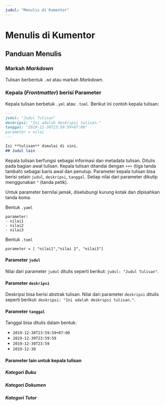 ```yaml
---
judul: "Menulis di Kumentor"
---
```


# Menulis di Kumentor

## Panduan Menulis
### Markah *Markdown*
Tulisan berbentuk `.md` atau markah *Markdown*.
### Kepala (*Frontmatter*) berisi Parameter
Kepala tulisan berbetuk `.yml` atau `.toml`. Berikut ini contoh kepala tulisan:

```md
---
judul: "Judul Tulisan"
deskripsi: "Ini adalah deskripsi tulisan."
tanggal: "2019-12-30T23:59:59+07:00"
parameter = nilai
---

Isi **tulisan** dimulai di sini.
## Judul lain
```

Kepala tulisan berfungsi sebagai informasi dan metadata tulisan. Ditulis pada bagian awal tulisan. Kepala tulisan ditandai dengan `+++` (tiga tanda tambah) sebagai baris awal dan penutup. Parameter kepala tulisan bisa berisi selain `judul`, `deskripsi`, `tanggal`. Setiap nilai dari parameter dikutip menggunakan `"` (tanda petik).

Untuk parameter bernilai jamak, diselubungi kurung kotak dan dipisahkan tanda koma.

Bentuk `.yaml`
```
parameter: 
- nilai1
- nilai2
- nilai3
```

Bentuk `.toml`
```
parameter = [ "nilai1","nilai 2", "nilai3"]
```

#### Parameter `judul`

Nilai dari parameter `judul` ditulis seperti berikut: `judul: "Judul Tulisan"`.

#### Parameter `deskripsi`

Deskripsi bisa berisi abstrak tulisan. Nilai dari parameter `deskripsi` ditulis seperti berikut: `deskripsi: "Ini adalah deskripsi tulisan."`.

#### Parameter `tanggal`

Tanggal bisa ditulis dalam bentuk:
+ `2019-12-30T23:59:59+07:00`
+ `2019-12-30T23:59:59`
+ `2019-12-30T23:59`
+ `2019-12-30`

#### Parameter lain untuk kepala tulisan
##### Kategori Buku
##### Kategori Dokumen
##### Kategori Tutor